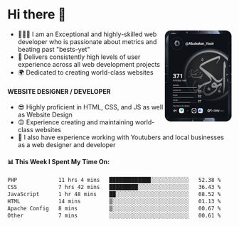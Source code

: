 <link rel="stylesheet" href="./main.css">

# Hi there 👋
<a href="https://app.daily.dev/Abubakar_Yasir"><img src="https://github.com/AbubakarYasir/AbubakarYasir/blob/main/devcard.svg" align="right" width="150" alt="Abubakar Yasir's Dev Card"/></a>

- 👨🏻‍💻 I am an Exceptional and highly-skilled web developer who is passionate about metrics and beating past "bests-yet"
- 👤 Delivers consistently high levels of user experience across all web development projects
- 🌍 Dedicated to creating world-class websites

#### WEBSITE DESIGNER / DEVELOPER

- 😎 Highly proficient in HTML, CSS, and JS
as well as Website Design
- 🙃 Experience creating and maintaining world-class websites
- 💼 I also have experience working with Youtubers and local businesses as a web designer and developer

#### 📊 This Week I Spent My Time On:
<!--START_SECTION:waka-->

```text
PHP             11 hrs 4 mins   █████████████░░░░░░░░░░░░   52.38 %
CSS             7 hrs 42 mins   █████████░░░░░░░░░░░░░░░░   36.43 %
JavaScript      1 hr 48 mins    ██░░░░░░░░░░░░░░░░░░░░░░░   08.52 %
HTML            14 mins         ▒░░░░░░░░░░░░░░░░░░░░░░░░   01.13 %
Apache Config   8 mins          ▒░░░░░░░░░░░░░░░░░░░░░░░░   00.67 %
Other           7 mins          ░░░░░░░░░░░░░░░░░░░░░░░░░   00.61 %
```

<!--END_SECTION:waka-->


\
&nbsp;
\
&nbsp;
\
&nbsp;
\
&nbsp;

